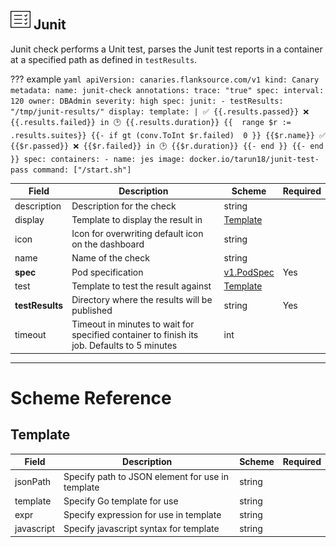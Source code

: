 ## <img src='https://raw.githubusercontent.com/flanksource/flanksource-ui/main/src/icons/junit.svg' style='height: 32px'/> Junit

Junit check performs a Unit test, parses the Junit test reports in a container at a specified path as defined in `testResults`.

??? example
     ```yaml
      apiVersion: canaries.flanksource.com/v1
      kind: Canary
      metadata:
        name: junit-check
        annotations:
          trace: "true"
      spec:
        interval: 120
        owner: DBAdmin
        severity: high
        spec:
          junit:
            - testResults: "/tmp/junit-results/"
              display:
                template: |
                  ✅ {{.results.passed}} ❌ {{.results.failed}} in 🕑 {{.results.duration}}
                  {{  range $r := .results.suites}}
                  {{- if gt (conv.ToInt $r.failed)  0 }}
                    {{$r.name}} ✅ {{$r.passed}} ❌ {{$r.failed}} in 🕑 {{$r.duration}}
                  {{- end }}
                  {{- end }}
              spec:
                containers:
                  - name: jes
                    image: docker.io/tarun18/junit-test-pass
                    command: ["/start.sh"]    
     ```

| Field | Description | Scheme | Required |
| ----- | ----------- | ------ | -------- |
| description | Description for the check | string |  |
| display | Template to display the result in | [Template](#template) |  |
| icon | Icon for overwriting default icon on the dashboard | string |  |
| name | Name of the check | string |  |
| **spec** | Pod specification | [v1.PodSpec](https://kubernetes.io/docs/reference/generated/kubernetes-api/v1.20/#podspec-v1-core) | Yes |
| test | Template to test the result against | [Template](#template) |  |
| **testResults** | Directory where the results will be published | string | Yes |
| timeout | Timeout in minutes to wait for specified container to finish its job. Defaults to 5 minutes | int |  |

---
# Scheme Reference
## Template

| Field | Description | Scheme | Required |
| ----- | ----------- | ------ | -------- |
| jsonPath | Specify path to JSON element for use in template | string |  |
| template | Specify Go template for use | string |  |
| expr | Specify expression for use in template  | string |  |
| javascript | Specify javascript syntax for template | string |  |

